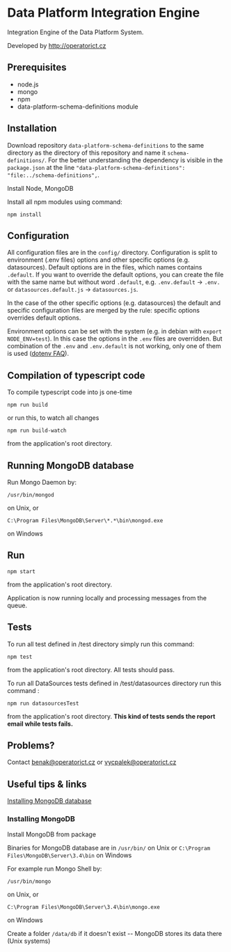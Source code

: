 # Data Platform Integration Engine

Integration Engine of the Data Platform System.

Developed by http://operatorict.cz

## Prerequisites

- node.js
- mongo
- npm
- data-platform-schema-definitions module

## Installation

Download repository `data-platform-schema-definitions` to the same directory as the directory of this repository and name it `schema-definitions/`. For the better understanding the dependency is visible in the `package.json` at the line `"data-platform-schema-definitions": "file:../schema-definitions",`.

Install Node, MongoDB

Install all npm modules using command:
```
npm install
```

## Configuration

All configuration files are in the `config/` directory. Configuration is split to environment (.env files) options and other specific options (e.g. datasources). Default options are in the files, which names contains `.default`. If you want to override the default options, you can create the file with the same name but without word `.default`, e.g. `.env.default` -> `.env.` or `datasources.default.js` -> `datasources.js`.

In the case of the other specific options (e.g. datasources) the default and specific configuration files are merged by the rule: specific options overrides default options.

Environment options can be set with the system (e.g. in debian with `export NODE_ENV=test`). In this case the options in the `.env` files are overridden. But combination of the `.env` and `.env.default` is not working, only one of them is used ([dotenv FAQ](https://github.com/motdotla/dotenv#should-i-have-multiple-env-files)).


## Compilation of typescript code

To compile typescript code into js one-time

```
npm run build
```
or run this, to watch all changes
```
npm run build-watch
```
from the application's root directory.


## Running MongoDB database

Run Mongo Daemon by:
```
/usr/bin/mongod
```
on Unix, or
```
C:\Program Files\MongoDB\Server\*.*\bin\mongod.exe
```
on Windows


## Run

```
npm start
```

from the application's root directory.

Application is now running locally and processing messages from the queue.


## Tests

To run all test defined in /test directory simply run this command:
```
npm test
```
from the application's root directory. All tests should pass.

To run all DataSources tests defined in /test/datasources directory run this command :
```
npm run datasourcesTest
```
from the application's root directory. **This kind of tests sends the report email while tests fails.**


## Problems?

Contact benak@operatorict.cz or vycpalek@operatorict.cz

## Useful tips & links
[Installing MongoDB database](https://docs.mongodb.com/master/tutorial/install-mongodb-on-debian/?_ga=1.255632584.174019589.1492515586)

### Installing MongoDB
Install MongoDB from package

Binaries for MongoDB database are in `/usr/bin/` on Unix or `C:\Program Files\MongoDB\Server\3.4\bin` on Windows

For example run Mongo Shell by:
```
/usr/bin/mongo
```
on Unix, or
```
C:\Program Files\MongoDB\Server\3.4\bin\mongo.exe
```
on Windows

Create a folder `/data/db` if it doesn't exist -- MongoDB stores its data there (Unix systems)